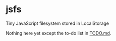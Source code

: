 
# jsfs

Tiny JavaScript filesystem stored in LocalStorage

Nothing here yet except the to-do list in [TODO.md](todo.md).

